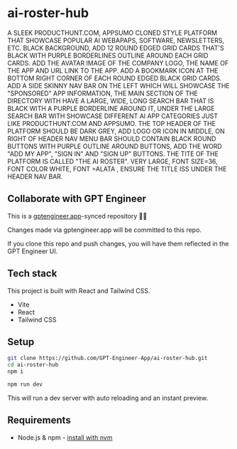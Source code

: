 # ai-roster-hub

A SLEEK PRODUCTHUNT.COM, APPSUMO CLONED STYLE PLATFORM THAT SHOWCASE POPULAR AI WEBAPAPS, SOFTWARE, NEWSLETTERS, ETC. BLACK BACKGROUND, ADD 12 ROUND EDGED GRID CARDS THAT'S BLACK WITH PURPLE BORDERLINES OUTLINE AROUND EACH GRID CARDS. ADD THE AVATAR IMAGE OF THE COMPANY LOGO, THE NAME OF THE APP AND URL LINK TO THE APP. ADD A BOOKMARK ICON AT THE BOTTOM RIGHT CORNER OF EACH ROUND EDGED BLACK GRID CARDS. ADD A SIDE SKINNY NAV BAR ON THE LEFT WHICH WILL SHOWCASE THE "SPONSORED" APP INFORMATION, THE MAIN SECTION OF THE DIRECTORY WITH HAVE A LARGE, WIDE, LONG SEARCH BAR THAT IS BLACK WITH A PURPLE BORDERLINE AROUND IT, UNDER THE LARGE SEARCH BAR WITH SHOWCASE DIFFERENT AI APP CATEGORIES JUST LIKE PRODUCTHUNT.COM AND APPSUMO. THE TOP HEADER OF THE PLATFORM SHOULD BE DARK GREY, ADD LOGO OR ICON IN MIDDLE, ON RIGHT OF HEADER NAV MENU BAR SHOULD CONTAIN BLACK ROUND BUTTONS WITH PURPLE OUTLINE AROUND BUTTONS, ADD THE WORD "ADD MY APP", "SIGN IN" AND "SIGN UP" BUTTONS. THE TITE OF THE PLATFORM IS CALLED "THE AI ROSTER". VERY LARGE, FONT SIZE=36, FONT COLOR WHITE, FONT =ALATA  , ENSURE THE TITLE ISS UNDER THE HEADER NAV BAR.

## Collaborate with GPT Engineer

This is a [gptengineer.app](https://gptengineer.app)-synced repository 🌟🤖

Changes made via gptengineer.app will be committed to this repo.

If you clone this repo and push changes, you will have them reflected in the GPT Engineer UI.

## Tech stack

This project is built with React and Tailwind CSS.

- Vite
- React
- Tailwind CSS

## Setup

```sh
git clone https://github.com/GPT-Engineer-App/ai-roster-hub.git
cd ai-roster-hub
npm i
```

```sh
npm run dev
```

This will run a dev server with auto reloading and an instant preview.

## Requirements

- Node.js & npm - [install with nvm](https://github.com/nvm-sh/nvm#installing-and-updating)
